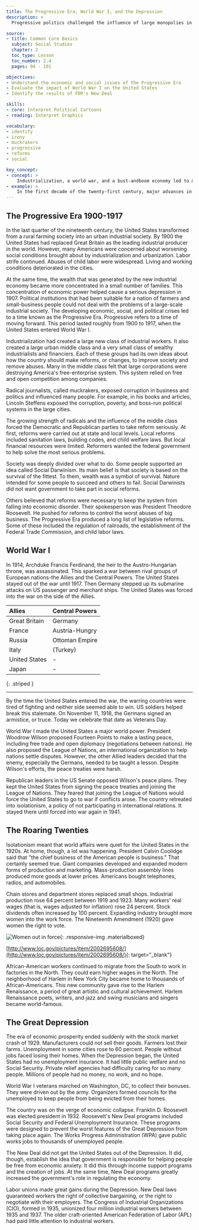 ```yaml
---
title: The Progressive Era, World War I, and the Depression
description: >
  Progressive politics challenged the influence of large monopolies in the late 1800s and early 1900s. The United States became a major world power after it joined the Allies in World War I and helped them to victory. The Great Depression in the 1930s began with the stock market crash of 1929. Many workers lost their jobs. As a result, people lost their homes, farms, and other property.

source:
- title: Common Core Basics
  subject: Social Studies
  chapter: 2
  toc_type: Lesson
  toc_number: 2.4
  pages: 94 - 101

objectives:
- Understand the economic and social issues of the Progressive Era
- Evaluate the impact of World War I on the United States
- Identify the results of FDR's New Deal

skills:
- core: Interpret Political Cartoons
- reading: Interpret Graphics

vocabulary:
- identify
- irony
- muckrakers
- progressive
- reforms
- social

key_concept:
- concept: >
    Industrialization, a world war, and a bust-andboom economy led to major social and economic changes in the first half of the twentieth century.
- example: >
    In the first decade of the twenty-first century, major advances in technology changed the work place. The United States was involved in foreign wars, and a real estate boom fueled social and economic changes. In the first four decades of the twentieth century, the notion dealt with similar issues.
---
```

## The Progressive Era 1900-1917

In the last quarter of the nineteenth century, the United States transformed from a rural farming society into an urban industrial society. By 1900 the United States had replaced Great Britain as the leading industrial producer in the world. However, many Americans were concerned about worsening social conditions brought about by industrialization and urbanization. Labor strife continued. Abuses of child labor were widespread. Living and working conditions deteriorated in the cities.

At the same time, the wealth that was generated by the new industrial economy became more concentrated in a small number of families. This concentration of economic power helped cause a serious depression in 1907. Political institutions that had been suitable for a nation of farmers and small-business people could not deal with the problems of a large-scale industrial society. The developing economic, social, and political crises led to a time known as the Progressive Era. Progressive refers to a time of moving forward. This period lasted roughly from 1900 to 1917, when the United States entered World War I.

Industrialization had created a large new class of industrial workers. It also created a large urban middle class and a very small class of wealthy industrialists and financiers. Each of these groups had its own ideas about how the country should make reforms, or changes, to improve society and remove abuses. Many in the middle class felt that large corporations were destroying America's free-enterprise system. This system relied on free and open competition among companies.

Radical journalists, called muckrakers, exposed corruption in  business and politics and influenced many people. For example, in his books and articles, Lincoln Steffens exposed the corruption, poverty, and boss-run political systems in the large cities.

The growing strength of radicals and the influence of the middle class forced the Democratic and Republican parties to take reform seriously. At first, reforms were carried out at state and local levels. Local reforms included sanitation laws, building codes, and child welfare laws. But local financial resources were limited. Reformers wanted the federal government to help solve the most serious problems.

Society was deeply divided over what to do. Some people supported an idea called Social Darwinism. Its main belief is that society is based on the survival of the fittest. To them, wealth was a symbol of survival. Nature intended for some people to succeed and others to fail. Social Darwinists did not want government to take part in social reforms.

Others believed that reforms were necessary to keep the system from falling into economic disorder. Their spokesperson was President Theodore Roosevelt. He pushed for reforms to control the worst abuses of big business. The Progressive Era produced a long list of legislative reforms. Some of these included the regulation of railroads, the establishment of the Federal Trade Commission, and child labor laws.

## World War I

In 1914, Archduke Francis Ferdinand, the heir to the Austro-Hungarian throne, was assassinated. This sparked a war between rival groups of European nations-the Allies and the Central Powers. The United States stayed out of the war until 1917. Then Germany stepped up its submarine attacks on US passenger and merchant ships. The United States was forced into the war on the side of the Allies.

| Allies | Central Powers |
|:-|:-|
| Great Britain | Germany |
| France | Austria-Hungry |
| Russia | Ottoman Empire |
| Italy | (Turkey) |
| United States | - |
| Japan | - |
{: .striped }

---

By the time the United States entered the war, the warring countries were tired of fighting and neither side seemed able to win. US soldiers helped break this stalemate. On November 11, 1918, the Germans signed an armistice, or truce. Today we celebrate that date as Veterans Day.

World War I made the United States a major world power. President Woodrow Wilson proposed Fourteen Points to make a lasting peace, including free trade and open diplomacy (negotiations between nations). He also proposed the League of Nations, an international organization to help nations settle disputes. However, the other Allied leaders decided that the enemy, especially the Germans, needed to be taught a lesson. Despite Wilson's efforts, the peace treaties were harsh.

Republican leaders in the US Senate opposed Wilson's peace plans. They kept the United States from signing the peace treaties and joining the League of Nations. They feared that joining the League of Nations would force the United States to go to war if conflicts arose. The country retreated into isolationism, a policy of not participating in international relations. It stayed there until forced into war again in 1941.

## The Roaring Twenties

Isolationism meant that world affairs were quiet for the United States in the 1920s. At home, though, a lot was happening. President Calvin Coolidge said that "the chief business of the American people is business." That certainly seemed true. Giant companies developed and expanded modern forms of production and marketing. Mass-production assembly lines produced more goods at lower prices. Americans bought telephones, radios, and automobiles.

Chain stores and department stores replaced small shops. Industrial production rose 64 percent between 1919 and 1923. Many workers' real wages (that is, wages adjusted for inflation) rose 24 percent. Stock dividends often increased by 100 percent. Expanding industry brought more women into the work force. The Nineteenth Amendment (1920) gave women the right to vote.

![Women out in force](.../img/1920_election_day.jpg){: .responsive-img .materialboxed}

[http://www.loc.gov/pictures/item/2002695608/](http://www.loc.gov/pictures/item/2002695608/){: target="_blank"}

African-American workers continued to migrate from the South to work in factories in the North. They could earn higher wages in the North. The neighborhood of Harlem in New York City became home to thousands of African-Americans. This new community gave rise to the Harlem Renaissance, a period of great artistic and cultural achievement. Harlem Renaissance poets, writers, and jazz and swing musicians and singers became world-famous.

## The Great Depression

The era of economic prosperity ended suddenly with the stock market crash of 1929. Manufacturers could not sell their goods. Farmers lost their farms. Unemployment in some cities rose to 60 percent. People without jobs faced losing their homes. When the Depression began, the United States had no unemployment insurance. It had little public welfare and no Social Security. Private relief agencies had difficulty caring for so many people. Millions of people had no money, no work, and no hope.

World War I veterans marched on Washington, DC, to collect their bonuses. They were driven out by the army. Organizers formed councils for the unemployed to keep people from being evicted from their homes.

The country was on the verge of economic collapse. Franklin D. Roosevelt was elected president in 1932. Roosevelt's New Deal programs included Social Security and Federal Unemployment Insurance. These programs were designed to prevent the worst features of the Great Depression from taking place again. The Works Progress Administration (WPA) gave public works jobs to thousands of unemployed people.

The New Deal did not get the United States out of the Depression. It did, though, establish the idea that government is responsible for helping people be free from economic anxiety. It did this through income support programs and the creation of jobs. At the same time, New Deal programs greatly increased the government's role in regulating the economy.

Labor unions made great gains during the Depression. New Deal laws guaranteed workers the right of collective bargaining, or the right to negotiate with their employers. The Congress of Industrial Organizations (CIO), formed in 1935, unionized four million industrial workers between 1935 and 1937. The older craft-oriented American Federation of Labor (APL) had paid little attention to industrial workers.